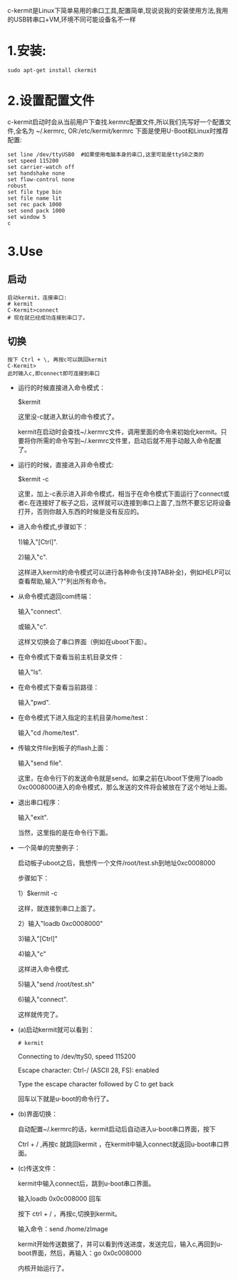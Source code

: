 c-kermit是Linux下简单易用的串口工具,配置简单,现说说我的安装使用方法,我用的USB转串口+VM,环境不同可能设备名不一样

# 1.安装: 

    sudo apt-get install ckermit

# 2.设置配置文件 

c-kermit启动时会从当前用户下查找.kermrc配置文件,所以我们先写好一个配置文件,全名为 ~/.kermrc,
OR:/etc/kermit/kermrc
下面是使用U-Boot和Linux时推荐配置:

    set line /dev/ttyUSB0  #如果使用电脑本身的串口,这里可能是ttyS0之类的
    set speed 115200
    set carrier-watch off
    set handshake none
    set flow-control none
    robust
    set file type bin
    set file name lit
    set rec pack 1000
    set send pack 1000
    set window 5
    c

# 3.Use

启动
--------------------------------------
    启动kermit，连接串口:
    # kermit
    C-Kermit>connect
    # 现在就已经成功连接到串口了。
 
切换
--------------------------------------
    按下 Ctrl + \, 再按c可以跳回kermit
    C-Kermit>    
    此时输入c,即connect即可连接到串口
    
* 运行的时候直接进入命令模式： 

    $kermit 

    这里没-c就进入默认的命令模式了。 
    
    kermit在启动时会查找~/.kermrc文件，调用里面的命令来初始化kermit。只要将你所需的命令写到~/.kermrc文件里，启动后就不用手动敲入命令配置了。 

* 运行的时候，直接进入非命令模式: 

    $kermit -c 
    
    这里，加上-c表示进入非命令模式，相当于在命令模式下面运行了connect或者c.在连接好了板子之后，这样就可以连接到串口上面了,当然不要忘记将设备打开，否则你敲入东西的时候是没有反应的。 

* 进入命令模式,步骤如下： 

    1)输入"[Ctrl]\". 
    
    2)输入"c". 
    
    这样进入kermit的命令模式可以进行各种命令(支持TAB补全)，例如HELP可以查看帮助,输入"?"列出所有命令。 


* 从命令模式退回com终端： 

    输入"connect". 
    
    或输入"c". 
    
    这样又切换会了串口界面（例如在uboot下面）。 


* 在命令模式下查看当前主机目录文件： 
    
    输入"ls". 


* 在命令模式下查看当前路径： 

    输入"pwd". 


* 在命令模式下进入指定的主机目录/home/test： 

    输入"cd /home/test". 


* 传输文件file到板子的flash上面： 

    输入"send file". 
    
    这里，在命令行下的发送命令就是send。如果之前在Uboot下使用了loadb 0xc0008000进入的命令模式，那么发送的文件将会被放在了这个地址上面。 


* 退出串口程序： 

    输入"exit". 
    
    当然，这里指的是在命令行下面。 


* 一个简单的完整例子： 

    启动板子uboot之后，我想传一个文件/root/test.sh到地址0xc0008000 
    
    步骤如下： 
    
    1）$kermit -c 
    
    这样，就连接到串口上面了。 
    
    2）输入"loadb 0xc0008000" 
    
    3)输入"[Ctrl]\" 
    
    4)输入"c" 
    
    这样进入命令模式. 
    
    5)输入"send /root/test.sh" 
    
    6)输入"connect". 
    
    这样就传完了。
    
* (a)启动kermit就可以看到：
 
    `# kermit`  
     
    Connecting to /dev/ttyS0, speed 115200 
      
    Escape character: Ctrl-/ (ASCII 28, FS): enabled  
     
    Type the escape character followed by C to get back  
        
    回车以下就是u-boot的命令行了。
        
* (b)界面切换：

    自动配置~/.kermrc的话，kermit启动后自动进入u-boot串口界面，按下
    
    Ctrl + / ,再按c 就跳回kermit ，在kermit中输入connect就返回u-boot串口界面。
    
* (c)传送文件：

    kermit中输入connect后，跳到u-boot串口界面。
    
    输入loadb 0x0c008000 回车
    
    按下 ctrl + / ，再按c,切换到kermit。
    
    输入命令：send /home/zImage
    
    kermit开始传送数据了，并可以看到传送进度，发送完后，输入c,再回到u-boot界面，然后，再输入：go 0x0c008000    
      
    内核开始运行了。